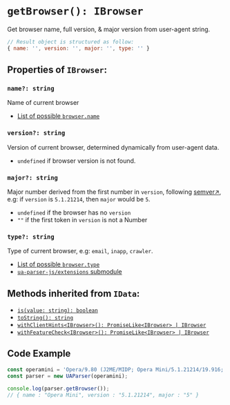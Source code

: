 # `getBrowser(): IBrowser`

Get browser name, full version, & major version from user-agent string.

```js
// Result object is structured as follow:
{ name: '', version: '', major: '', type: '' }
```

## Properties of `IBrowser`:

### `name?: string`

Name of current browser 

- [List of possible `browser.name`](/info/browser/name)

### `version?: string`

Version of current browser, determined dynamically from user-agent data. 

- `undefined` if browser version is not found.

### `major?: string`

Major number derived from the first number in `version`, following [semver↗](https://semver.org/), e.g: if `version` is `5.1.21214`, then `major` would be `5`.

- `undefined` if the browser has no `version`
- `""` if the first token in `version` is not a Number

### `type?: string`

Type of current browser, e.g: `email`, `inapp`, `crawler`. 

- [List of possible `browser.type`](/info/browser/type)
- [`ua-parser-js/extensions` submodule](/api/submodules/extensions/overview)

## Methods inherited from `IData`:

- [`is(value: string): boolean`](/api/main/idata/is)
- [`toString(): string`](/api/main/idata/to-string)
- [`withClientHints<IBrowser>(): PromiseLike<IBrowser> | IBrowser`](/api/main/idata/with-client-hints)
- [`withFeatureCheck<IBrowser>(): PromiseLike<IBrowser> | IBrowser`](/api/main/idata/with-feature-check)

## Code Example

```js
const operamini = 'Opera/9.80 (J2ME/MIDP; Opera Mini/5.1.21214/19.916; U; en) Presto/2.5.25'
const parser = new UAParser(operamini);

console.log(parser.getBrowser());
// { name : "Opera Mini", version : "5.1.21214", major : "5" }
```